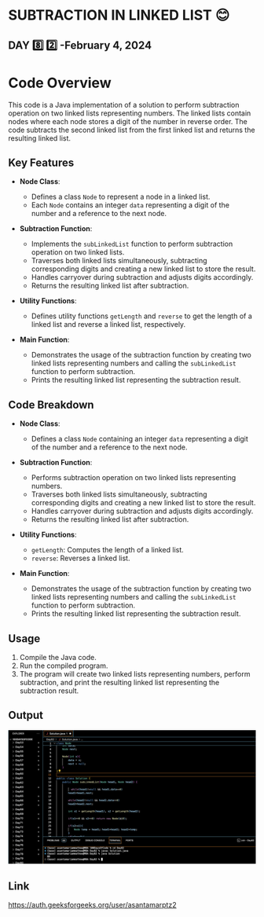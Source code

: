 # SUBTRACTION IN LINKED LIST :blush:
## DAY :eight: :two: -February 4, 2024

# Code Overview

This code is a Java implementation of a solution to perform subtraction operation on two linked lists representing numbers. The linked lists contain nodes where each node stores a digit of the number in reverse order. The code subtracts the second linked list from the first linked list and returns the resulting linked list.

## Key Features

- **Node Class**:
  - Defines a class `Node` to represent a node in a linked list.
  - Each `Node` contains an integer `data` representing a digit of the number and a reference to the next node.

- **Subtraction Function**:
  - Implements the `subLinkedList` function to perform subtraction operation on two linked lists.
  - Traverses both linked lists simultaneously, subtracting corresponding digits and creating a new linked list to store the result.
  - Handles carryover during subtraction and adjusts digits accordingly.
  - Returns the resulting linked list after subtraction.

- **Utility Functions**:
  - Defines utility functions `getLength` and `reverse` to get the length of a linked list and reverse a linked list, respectively.

- **Main Function**:
  - Demonstrates the usage of the subtraction function by creating two linked lists representing numbers and calling the `subLinkedList` function to perform subtraction.
  - Prints the resulting linked list representing the subtraction result.

## Code Breakdown

- **Node Class**:
  - Defines a class `Node` containing an integer `data` representing a digit of the number and a reference to the next node.

- **Subtraction Function**:
  - Performs subtraction operation on two linked lists representing numbers.
  - Traverses both linked lists simultaneously, subtracting corresponding digits and creating a new linked list to store the result.
  - Handles carryover during subtraction and adjusts digits accordingly.
  - Returns the resulting linked list after subtraction.

- **Utility Functions**:
  - `getLength`: Computes the length of a linked list.
  - `reverse`: Reverses a linked list.

- **Main Function**:
  - Demonstrates the usage of the subtraction function by creating two linked lists representing numbers and calling the `subLinkedList` function to perform subtraction.
  - Prints the resulting linked list representing the subtraction result.

## Usage

1. Compile the Java code.
2. Run the compiled program.
3. The program will create two linked lists representing numbers, perform subtraction, and print the resulting linked list representing the subtraction result.

## Output

![Reference Image](s82.png)

## Link
<https://auth.geeksforgeeks.org/user/asantamarptz2>